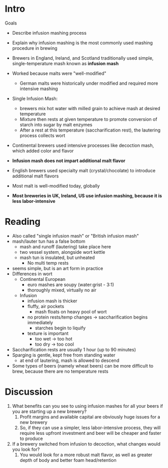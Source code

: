 # Intro

Goals
* Describe infusion mashing process
* Explain why infusion mashing is the most commonly used mashing procedure in brewing

* Brewers in England, Ireland, and Scotland traditionally used simple, single-temperature mash known as **infusion mash**
* Worked because malts were "well-modified"
	* German malts were historically under modified and required more intensive mashing
* Single Infusion Mash:
	* brewers mix hot water with milled grain to achieve mash at desired temperature
	* Mixture then rests at given temperature to promote conversion of starch into sugar by malt enzymes
	* After a rest at this temperature (saccharification rest), the lautering process collects wort
* Continental brewers used intensive processes like decoction mash, which added color and flavor
* **Infusion mash does not impart additional malt flavor**
* English brewers used specialty malt (crystal/chocolate) to introduce additional malt flavors
* Most malt is well-modified today, globally
* **Most breweries in UK, Ireland, US use infusion mashing, because it is less labor-intensive**

# Reading
* Also called "single infusion mash" or "British infusion mash"
* mash/lauter tun has a false bottom
	* mash and runoff (lautering) take place here
	* two vessel system, alongside wort kettle
	* mash tun is insulated, but unheated
		* No multi temp rests
* seems simple, but is an art form in practice
* Differences in wort
	* Continental European
		* euro mashes are soupy (water:grist - 3:1)
		* thoroughly mixed, virtually no air
	* Infusion
		* infusion mash is thicker
		* fluffy, air pockets
			* mash floats on heavy pool of wort
		* no protein rests/temp changes -> saccharification begins immediately
			* starches begin to liquify
		* texture is important
			* too wet -> too hot
			* too dry -> too cool
* Saccharification rests are usually 1 hour (up to 90 minutes)
* Sparging is gentle, kept free from standing water
	* at end of lautering, mash is allowed to descend
* Some types of beers (namely wheat beers) can be more difficult to brew, because there are no temperature rests

# Discussion

1. What benefits can you see to using infusion mashes for all your beers if you are starting up a new brewery?
	1. Profit margins and available capital are obviously huge issues for a new brewery
	2. So, if they can use a simpler, less labor-intensive process, they will require less upfront investment and beer will be cheaper and faster to produce
2. If a brewery switched from infusion to decoction, what changes would you look for?
	1. You would look for a more robust malt flavor, as well as greater depth of body and better foam head/retention